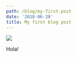 ```yaml
---
path: /blog/my-first-post
date: '2018-06-20'
title: My first blog post
---
```

![](/assets/1920x1080_aa3_d_161013.jpg)

Hola!
